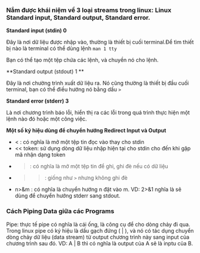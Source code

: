 ### Nắm được khái niệm về 3 loại streams trong linux: Linux Standard input, Standard output, Standard error.

**Standard input (stdin) 0**

Đây là nơi dữ liệu được nhập vào, thường là thiết bị cuối terminal.Để tìm thiết bị nào là terminal có thể dùng lệnh `man 1 tty`

Bạn có thể tạo một tệp chứa các lệnh, và chuyền nó cho lệnh.

**Standard output (stdout) 1 **

Đây là nơi chường trình xuất dữ liệu ra. Nó cũng thường là thiết bị đầu cuối terminal, bạn có thể điều hướng nó bằng dấu `>`

**Standard error (stderr) 3**

Là nơi chương trình báo lỗi, hiển thị ra các lỗi trong quá trình thực hiện một lệnh nào đó hoặc một công việc.

**Một số ký hiệu dùng để chuyển hướng Redirect Input và Output**
- < : có nghĩa là mở một tệp tin đọc vào thay cho stdin
- << token: sử dụng dòng dữ liệu nhập hiện tại cho stdin cho đến khi gặp mã nhận dạng token
- > : có nghĩa là mở một tệp tin để ghi, ghi đè nếu có dữ liệu
- >> : giống như `>` nhưng không ghi đè
- n>&m : có nghĩa là chuyển hướng n đặt vào m. VD: 2>&1 nghĩa là  sẽ dùng để chuyển hướng stderr sang stdout.




### Cách Piping Data giữa các Programs

Pipe: thực tế pipe có nghĩa là cái ống, là công cụ để cho dòng chảy đi qua. Trong linux pipe có ký hiệu là dấu gạch đứng ( | ), và nó có tác dụng chuyển dòng chảy dữ liệu (data stream) từ output chương trình này sang input của chương trình sau đó. VD: A | B thì có nghĩa là output của A sẽ là inptu của B.
 



